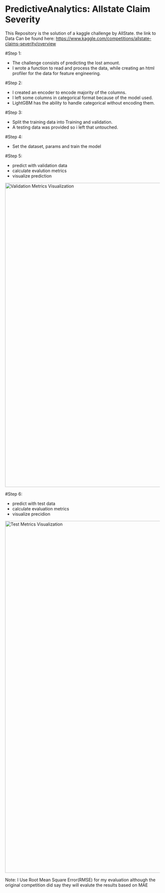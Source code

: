 # PredictiveAnalytics: Allstate Claim Severity




This Repository is the solution of a kaggle challenge by AllState.
the link to Data Can be found here: https://www.kaggle.com/competitions/allstate-claims-severity/overview

#Step 1:
- The challenge consists of predicting the lost amount. 
- I wrote a function to read and process the data, while creating an html profiler for the data for feature engineering. 

#Step 2:
- I created an encoder to encode majority of the columns.
- I left some columns in categorical format because of the model used. 
- LightGBM has the ability to handle categorical without encoding them.

#Step 3:
- Split the training data into Training and validation.
- A testing data was provided so i left that untouched.

#Step 4:
- Set the dataset, params and train the model

#Step 5:
- predict with validation data
- calculate evalution metrics
- visualize prediction
<img width="987" alt="Validation Metrics Visualization" src="https://github.com/d0ctaa/PredictiveAnalytics/assets/99978664/8b3ea5d9-af15-48ee-b411-758b7dc22fae">

#Step 6: 
- predict with test data
- calculate evaluation metrics
- visualize precidion
<img width="1142" alt="Test Metrics Visualization" src="https://github.com/d0ctaa/PredictiveAnalytics/assets/99978664/d6635c78-f612-4ac9-b680-8414eb73d11e">

Note:  I Use Root Mean Square Error(RMSE) for my evaluation although the original competition did say they will evalute the results based on MAE

